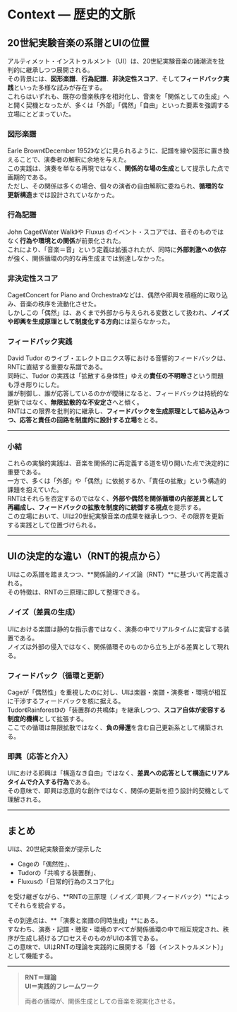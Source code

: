 # Context — 歴史的文脈

## 20世紀実験音楽の系譜とUIの位置

アルティメット・インストゥルメント（UI）は、20世紀実験音楽の諸潮流を批判的に継承しつつ展開される。  
その背景には、**図形楽譜**、**行為記譜**、**非決定性スコア**、そして**フィードバック実践**といった多様な試みが存在する。  
これらはいずれも、既存の音楽秩序を相対化し、音楽を「関係としての生成」へと開く契機となったが、多くは「外部」「偶然」「自由」といった要素を強調する立場にとどまっていた。

### 図形楽譜  
Earle Brown《December 1952》などに見られるように、記譜を線や図形に置き換えることで、演奏者の解釈に余地を与えた。  
この実践は、演奏を単なる再現ではなく、**関係的な場の生成**として提示した点で画期的である。  
ただし、その関係は多くの場合、個々の演者の自由解釈に委ねられ、**循環的な更新構造**までは設計されていなかった。

### 行為記譜  
John Cage《Water Walk》や Fluxus のイベント・スコアでは、音そのものではなく**行為や環境との関係**が前景化された。  
これにより、「音楽＝音」という定義は拡張されたが、同時に**外部刺激への依存**が強く、関係循環の内的な再生成までは到達しなかった。

### 非決定性スコア  
Cage《Concert for Piano and Orchestra》などは、偶然や即興を積極的に取り込み、音楽の秩序を流動化させた。  
しかしこの「偶然」は、あくまで外部から与えられる変数として扱われ、**ノイズや即興を生成原理として制度化する方向**には至らなかった。

### フィードバック実践  
David Tudor のライブ・エレクトロニクス等における音響的フィードバックは、RNTに直結する重要な系譜である。  
同時に、Tudor の実践は「拡散する身体性」ゆえの**責任の不明瞭さ**という問題も浮き彫りにした。  
誰が制御し、誰が応答しているのかが曖昧になると、フィードバックは持続的な更新ではなく、**無限拡散的な不安定さ**へと傾く。  
RNTはこの限界を批判的に継承し、**フィードバックを生成原理として組み込みつつ、応答と責任の回路を制度的に設計する立場**をとる。

---

### 小結  
これらの実験的実践は、音楽を関係的に再定義する道を切り開いた点で決定的に重要である。  
一方で、多くは「外部」や「偶然」に依拠するか、「責任の拡散」という構造的課題を抱えていた。  
RNTはそれらを否定するのではなく、**外部や偶然を関係循環の内部差異として再編成し、フィードバックの拡散を制度的に統御する視点**を提示する。  
この立場において、UIは20世紀実験音楽の成果を継承しつつ、その限界を更新する実践として位置づけられる。

---

## UIの決定的な違い（RNT的視点から）
UIはこの系譜を踏まえつつ、**関係論的ノイズ論（RNT）**に基づいて再定義される。  
その特徴は、RNTの三原理に即して整理できる。

### ノイズ（差異の生成）
UIにおける楽譜は静的な指示書ではなく、演奏の中でリアルタイムに変容する装置である。  
ノイズは外部の侵入ではなく、関係循環そのものから立ち上がる差異として現れる。

### フィードバック（循環と更新）
Cageが「偶然性」を重視したのに対し、UIは楽器・楽譜・演奏者・環境が相互に干渉するフィードバックを核に据える。  
Tudor《Rainforest》の「装置群の共鳴体」を継承しつつ、**スコア自体が変容する制度的機構**として拡張する。  
ここでの循環は無限拡散ではなく、**負の帰還**を含む自己更新系として構築される。

### 即興（応答と介入）
UIにおける即興は「構造なき自由」ではなく、**差異への応答として構造にリアルタイムで介入する行為**である。  
その意味で、即興は恣意的な創作ではなく、関係の更新を担う設計的契機として理解される。

---

## まとめ
UIは、20世紀実験音楽が提示した  

- Cageの「偶然性」、  
- Tudorの「共鳴する装置群」、  
- Fluxusの「日常的行為のスコア化」  

を受け継ぎながら、**RNTの三原理（ノイズ／即興／フィードバック）**によってそれらを統合する。  

その到達点は、**「演奏と楽譜の同時生成」**にある。  
すなわち、演奏・記譜・聴取・環境のすべてが関係循環の中で相互規定され、秩序が生成し続けるプロセスそのものがUIの本質である。  
この意味で、UIはRNTの理論を実践的に展開する「器（インストゥルメント）」として機能する。

---

> **RNT＝理論**  
> **UI＝実践的フレームワーク**  
>  
> 両者の循環が、関係生成としての音楽を現実化させる。

